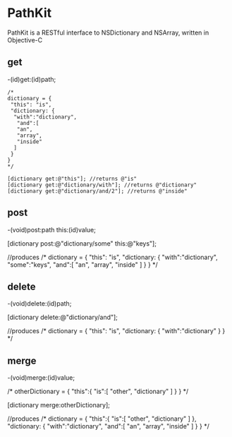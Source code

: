 PathKit
=======

PathKit is a RESTful interface to NSDictionary and NSArray, written in Objective-C

get
---

-(id)get:(id)path;

    /*
    dictionary = {
     "this": "is",
     "dictionary: {
      "with":"dictionary",
       "and":[
       "an",
       "array",
       "inside"
      ]
     }
    }
    */

    [dictionary get:@"this"]; //returns @"is"
    [dictionary get:@"dictionary/with"]; //returns @"dictionary"
    [dictionary get:@"dictionary/and/2"]; //returns @"inside"

post
----

-(void)post:path this:(id)value;

[dictionary post:@"dictionary/some" this:@"keys"];

//produces
/*
dictionary = {
 "this": "is",
 "dictionary: {
  "with":"dictionary",
  "some":"keys",
  "and":[
   "an",
   "array",
   "inside"
  ]
 }
}
*/

delete
------

-(void)delete:(id)path;

[dictionary delete:@"dictionary/and"];

//produces
/*
dictionary = {
 "this": "is",
 "dictionary: {
  "with":"dictionary"
 }
}
*/


merge
-----

-(void)merge:(id)value;

/*
otherDictionary = {
 "this":{
  "is":[
   "other",
   "dictionary"
  ]
 }
}
*/

[dictionary merge:otherDictionary];

//produces
/*
dictionary = {
 "this":{
  "is":[
   "other",
   "dictionary"
  ]
 },
 "dictionary: {
  "with":"dictionary",
  "and":[
   "an",
   "array",
   "inside"
  ]
 }
}
*/